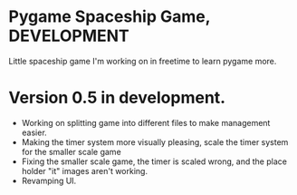 # Pygame Spaceship Game, DEVELOPMENT
Little spaceship game I'm working on in freetime to learn pygame more.

# Version 0.5 in development.
- Working on splitting game into different files to make management easier.
- Making the timer system more visually pleasing, scale the timer system for the smaller scale game
- Fixing the smaller scale game, the timer is scaled wrong, and the place holder "it" images aren't working.
- Revamping UI. 
